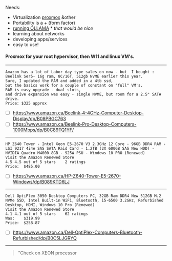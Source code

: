 Needs:
- Virtualization [proxmox](https://www.proxmox.com/en/) &other 
- Portability is a + (form factor)
- [running OLLAMA](https://hostkey.com/documentation/technical/gpu/ollama/#introduction-to-ollama) * _that would be nice_
- learning about networks
- developing apps/services
- easy to use!

#### Proxmox for your root hypervisor, then W11 and linux VM's.
___

```
Amazon has a lot of Labor day type sales on now - but  I bought :
Beelink Ser5- 16g ram, 8C/16T, 512gb NVME earlier this year.
Sure, I updated the RAM and added in a 4tb ssd,
but the basics work for a couple of constant on "full" VM's.
RAM is easy upgrade - dual slots,
and drive expansion was easy - single NVME, but room for a 2.5" SATA drive.
Price: $325 approx 

```

- [ ] https://www.amazon.ca/Beelink-4-4GHz-Computer-Desktop-Display/dp/B08PBGC763
- [ ] https://www.amazon.ca/Beelink-Pro-Desktop-Computers-1000Mbps/dp/B0C89TQ1YF/
______

```
HP Z640 Tower - Intel Xeon E5-2670 V3 2.3GHz 12 Core - 96GB DDR4 RAM - LSI 9217 4i4e SAS SATA Raid Card - 1.2TB (2X 600GB SAS New HDD) - NVIDIA Quadro M4000 8GB - 925W PSU - Windows 10 PRO (Renewed)
Visit the Amazon Renewed Store
4.5 4.5 out of 5 stars    2 ratings
Price:	$485.00
```
- [ ] https://www.amazon.ca/HP-Z640-Tower-E5-2670-Windows/dp/B089KTD6LJ
____


```
Dell OptiPlex 3050 Desktop Computers PC, 32GB Ram DDR4 New 512GB M.2 NVMe SSD, Intel Built-in WiFi, Bluetooth, i5-6500 3.2GHz, Refurbished Desktop, HDMI, Windows 10 Pro (Renewed)
Visit the Amazon Renewed Store
4.1 4.1 out of 5 stars    62 ratings
Was:	$319.99
Price:	$258.87
```
- [ ] https://www.amazon.ca/Dell-OptiPlex-Computers-Bluetooth-Refurbished/dp/B0C5LJGRYQ

____

> "Check on XEON processor
